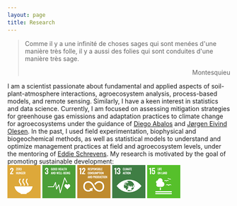 ```yaml
---
layout: page
title: Research
---
```

> Comme il y a une infinité de choses sages qui sont menées d'une manière très folle, il y a aussi des folies qui sont conduites d'une manière très sage.
> <div style="text-align: right"> Montesquieu </div>

I am a scientist passionate about fundamental and applied aspects of soil-plant-atmosphere interactions, agroecosystem analysis, process-based models, and remote sensing. Similarly, I have a keen interest in statistics and data science. Currently, I am focused on assessing mitigation strategies for greenhouse gas emissions and adaptation practices to climate change for agroecosystems under the guidance of [Diego Abalos](https://pure.au.dk/portal/en/persons/diego-abalos-rodriguez(559d7c79-b225-4977-9a4d-0ecf7b496f4f).html) and [Jørgen Eivind Olesen](https://pure.au.dk/portal/da/persons/jeo%40agro.au.dk). 
In the past, I used field experimentation, biophysical and biogeochemical methods, as well as statistical models to understand and optimize management practices at field and agroecosystem levels, under the mentoring of [Eddie Schrevens](https://www.kuleuven.be/wieiswie/en/person/00009933). My research is motivated by the goal of promoting sustainable development:<br/>[![](https://raw.githubusercontent.com/diegogradosb/diegogradosb.github.io/master/img/sdg_un/sdg_un_02.png)](https://sdgs.un.org/goals/goal2) [![](https://raw.githubusercontent.com/diegogradosb/diegogradosb.github.io/master/img/sdg_un/sdg_un_03.png)](https://sdgs.un.org/goals/goal3) [![](https://raw.githubusercontent.com/diegogradosb/diegogradosb.github.io/master/img/sdg_un/sdg_un_12.png)](https://sdgs.un.org/goals/goal12) [![](https://raw.githubusercontent.com/diegogradosb/diegogradosb.github.io/master/img/sdg_un/sdg_un_13.png)](https://sdgs.un.org/goals/goal13) [![](https://raw.githubusercontent.com/diegogradosb/diegogradosb.github.io/master/img/sdg_un/sdg_un_15.png)](https://sdgs.un.org/goals/goal15)

